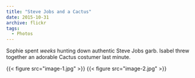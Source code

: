 ```yaml
---
title: "Steve Jobs and a Cactus"
date: 2015-10-31
archive: flickr
tags: 
  - Photos
---
```


Sophie spent *weeks* hunting down authentic Steve Jobs garb. Isabel threw together an adorable Cactus costumer last minute.

{{< figure src="image-1.jpg" >}}
{{< figure src="image-2.jpg" >}}